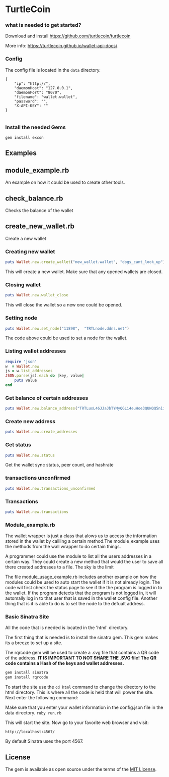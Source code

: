# TurtleCoin

### what is needed to get started?
Download and install <a href="https://github.com/turtlecoin/turtlecoin">https://github.com/turtlecoin/turtlecoin</a>

More info: <a href="https://turtlecoin.github.io/wallet-api-docs/">https://turtlecoin.github.io/wallet-api-docs/</a>

### Config
The config file is located in the `data` directory. 
```
{
    "ip": "http://",
    "daemonHost": "127.0.0.1",
    "daemonPort": "8070",
    "filename": "wallet.wallet",
    "password": "",
    "X-API-KEY": ""
}


```
### Install the needed Gems
```gem install excon```


## Examples

## module_example.rb
An example on how it could be used to create other tools.

## check_balance.rb
Checks the balance of the wallet


## create_new_wallet.rb
Create a new wallet

### Creating new wallet
```ruby
puts Wallet.new.create_wallet("new_wallet.wallet", "dogs_cant_look_up")
```

This will create a new wallet. Make sure that any opened wallets are closed.

### Closing wallet
```ruby
puts Wallet.new.wallet_close
```
This will close the wallet so a new one could be opened.

### Setting node
```ruby
puts Wallet.new.set_node("11898",  "TRTLnode.ddns.net")
```
The code above could be used to set a node for the wallet.

### Listing wallet addresses
```ruby
require 'json'
w  = Wallet.new
js = w.list_addresses
JSON.parse(js).each do |key, value|
    puts value
end
```

### Get balance of certain addresses
```ruby
puts Wallet.new.balance_address("TRTLuxL46JJaJbTYMyQGLi4euHoe3QUNQQ5niiPoYah15pc6ESFdZJ59KmtzUzedHASfDRYPxVbEiYQsXUtBmQRL18pDdK72F5i")
```

### Create new address
```ruby
puts Wallet.new.create_addresses
```

### Get status
```ruby
puts Wallet.new.status
```
Get the wallet sync status, peer count, and hashrate


### transactions unconfirmed
```ruby
puts Wallet.new.transactions_unconfirmed
```


### Transactions
```ruby
puts Wallet.new.transactions
```



### Module_example.rb
The wallet wrapper is just a class that alows us to access the information stored in the wallet by callling a certain method.The module_example uses the methods from the wall wrapper to do certain things. 

A programmer could use the module to list all the users addresses in a certain way. They could create a new method that would the user to save all there created addresses to a file. The sky is the limit

The file module_usage_example.rb includes another example on how the modules could be used to auto start the wallet if it is not already login. The code wil first check the status page to see if the the program is logged in to the wallet. If the program detects that the program is not logged in, it will automally log in to that user that is saved in the wallet config file. Another thing that is it is able to do is to set the node to the defualt address. 



### Basic Sinatra Site
All the code that is needed is located in the 'html' directory. 

The first thing that is needed is to install the sinatra gem. This gem makes its a breeze to set up a site. 

The rqrcode gem will be used to create a .svg file that contains a QR code of the address. 
<b>IT IS IMPORTANT TO NOT SHARE THE .SVG file! The QR code contains a Hash of the keys and wallet addresses.</b>

```ruby
gem install sinatra
gem install rqrcode
```
To start the site use the `cd html` command to change the directory to the html directory. This is where all the code is held that will power the site. Next enter the following command:


Make sure that you enter your wallet information in the config.json file in the data directory. 
`ruby run.rb`

This will start the site. Now go to your favorite  web browser and visit:

`http://localhost:4567/`

By default Sinatra uses the port 4567. 
## License

The gem is available as open source under the terms of the [MIT License](https://opensource.org/licenses/MIT).
